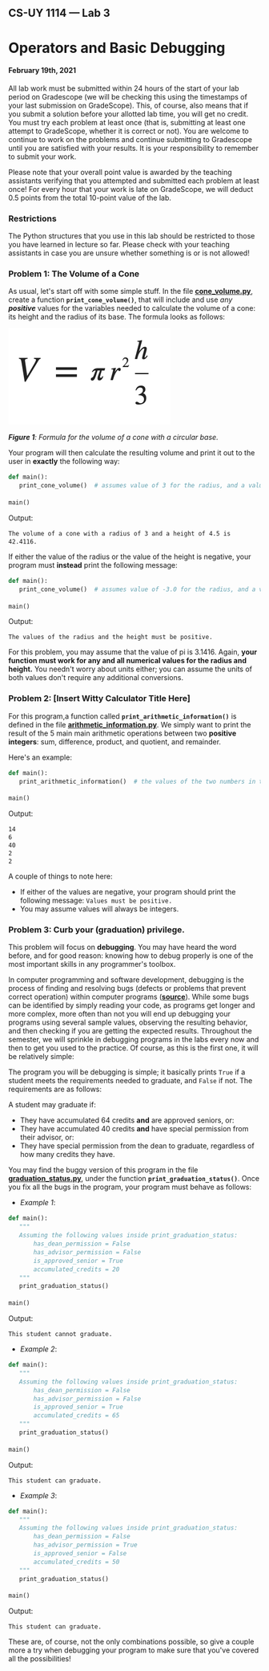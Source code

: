 ## CS-UY 1114 — Lab 3
# Operators and Basic Debugging
#### February 19th, 2021


All lab work must be submitted within 24 hours of the start of your lab period on Gradescope (we will be checking this
using the timestamps of your last submission on GradeScope). This, of course, also means that if you submit a solution
before your allotted lab time, you will get no credit. You must try each problem at least once (that is, submitting at
least one attempt to GradeScope, whether it is correct or not). You are welcome to continue to work on the problems and
continue submitting to Gradescope until you are satisfied with your results. It is your responsibility to remember to
submit your work.

Please note that your overall point value is awarded by the teaching assistants verifying that you attempted and
submitted each problem at least once! For every hour that your work is late on GradeScope, we will deduct 0.5 points
from the total 10-point value of the lab.

### Restrictions

The Python structures that you use in this lab should be restricted to those you have learned in lecture so far. Please
check with your teaching assistants in case you are unsure whether something is or is not allowed!

### Problem 1: The Volume of a Cone

As usual, let's start off with some simple stuff. In the file **[cone_volume.py](cone_volume.py)**, create a function
**`print_cone_volume()`**, that will include and use _any **positive**_ values for the variables needed to calculate the
volume of a cone: its height and the radius of its base. The formula looks as follows:

![cone_volume](docs/images/cone_volume_formula.png)

_**Figure 1**: Formula for the volume of a cone with a circular base._

Your program will then calculate the resulting volume and print it out to the user in **exactly** the following way:

```python
def main():
   print_cone_volume()  # assumes value of 3 for the radius, and a value of 4.5 for the height

main()
```
Output:
```text
The volume of a cone with a radius of 3 and a height of 4.5 is 42.4116.
```

If either the value of the radius or the value of the height is negative, your program must **instead** print the
following message:

```python
def main():
   print_cone_volume()  # assumes value of -3.0 for the radius, and a value of 4.5 for the height

main()
```
Output:
```text
The values of the radius and the height must be positive.
```

For this problem, you may assume that the value of pi is 3.1416. Again, **your function must work for any and all
numerical values for the radius and height.** You needn't worry about units either; you can assume the units of both
values don't require any additional conversions.

### Problem 2: [Insert Witty Calculator Title Here]

For this program,a function called **`print_arithmetic_information()`** is defined in the file
[**arithmetic_information.py**](arithmetic_information.py). We simply want to print the result of the 5 main
main arithmetic operations between two **positive integers**: sum, difference, product, and quotient, and remainder.

Here's an example:

```python
def main():
   print_arithmetic_information()  # the values of the two numbers in this example are 10 and 4

main()
```
Output:
```text
14
6
40
2 
2
```
A couple of things to note here:
- If either of the values are negative, your program should print the following message: `Values must be positive.`
- You may assume values will always be integers.

### Problem 3: Curb your (graduation) privilege.

This problem will focus on  **debugging**. You may have heard the word before, and for good reason:
knowing how to debug properly is one of the most important skills in any programmer's toolbox.

In computer programming and software development, debugging is the process of finding and resolving bugs (defects
or problems that prevent correct operation) within computer programs
([**source**](https://en.wikipedia.org/wiki/Debugging)). While some bugs can be identified by simply reading your
code, as programs get longer and more complex, more often than not you will end up debugging your programs using
several sample values, observing the resulting behavior, and then checking if you are getting the expected results.
Throughout the semester, we will sprinkle in debugging programs in the labs every now and then to get you used to the
practice. Of course, as this is the first one, it will be relatively simple:

The program you will be debugging is simple; it basically prints `True` if a student meets the requirements needed
to graduate, and `False` if not. The requirements are as follows:

A student may graduate if:
- They have accumulated 64 credits **and** are approved seniors, or:
- They have accumulated 40 credits **and** have special permission from their advisor, or:
- They have special permission from the dean to graduate, regardless of how many credits they have.

You may find the buggy version of this program in the file [**graduation_status.py**](graduation_status.py), under the
function **`print_graduation_status()`**. Once you fix all the bugs in the program, your program must behave as follows:

- _Example 1_:
```python
def main():
   """
   Assuming the following values inside print_graduation_status:
       has_dean_permission = False
       has_advisor_permission = False
       is_approved_senior = True
       accumulated_credits = 20
   """
   print_graduation_status()

main()
```
Output:
```text
This student cannot graduate.
```

- _Example 2_:
```python
def main():
   """
   Assuming the following values inside print_graduation_status:
       has_dean_permission = False
       has_advisor_permission = False
       is_approved_senior = True
       accumulated_credits = 65
   """
   print_graduation_status()

main()
```
Output:
```text
This student can graduate.
```

- _Example 3_:
```python
def main():
   """
   Assuming the following values inside print_graduation_status:
       has_dean_permission = False
       has_advisor_permission = True
       is_approved_senior = False
       accumulated_credits = 50
   """
   print_graduation_status()

main()
```
Output:
```text
This student can graduate.
```

These are, of course, not the only combinations possible, so give a couple more a try when debugging your program
to make sure that you've covered all the possibilities!

